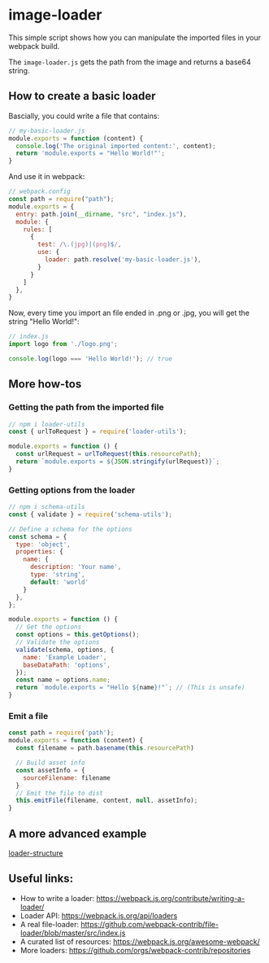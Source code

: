 # image-loader
This simple script shows how you can manipulate the imported files in your webpack build.

The `image-loader.js` gets the path from the image and returns a base64 string.

## How to create a basic loader

Bascially, you could write a file that contains:
```js
// my-basic-loader.js
module.exports = function (content) {
  console.log('The original imported content:', content);
  return 'module.exports = "Hello World!"';
}
```
And use it in webpack:
```js
// webpack.config
const path = require("path");
module.exports = {
  entry: path.join(__dirname, "src", "index.js"),
  module: {
    rules: [
      {
        test: /\.(jpg)|(png)$/,
        use: {
          loader: path.resolve('my-basic-loader.js'),
        }
      }
    ]
  },
}
```

Now, every time you import an file ended in .png or .jpg, you will get the string "Hello World!":
```js
// index.js
import logo from './logo.png';

console.log(logo === 'Hello World!'); // true
```

## More how-tos

### Getting the path from the imported file
```js
// npm i loader-utils
const { urlToRequest } = require('loader-utils');

module.exports = function () {
  const urlRequest = urlToRequest(this.resourcePath);
  return `module.exports = ${JSON.stringify(urlRequest)}`;
}
```

### Getting options from the loader
```js
// npm i schema-utils
const { validate } = require('schema-utils');

// Define a schema for the options
const schema = {
  type: 'object',
  properties: {
    name: {
      description: 'Your name',
      type: 'string',
      default: 'world'
    }
  },
};

module.exports = function () {
  // Get the options
  const options = this.getOptions();
  // Validate the options
  validate(schema, options, {
    name: 'Example Loader',
    baseDataPath: 'options',
  });
  const name = options.name;
  return `module.exports = "Hello ${name}!"`; // (This is unsafe)
}
```

### Emit a file
```js
const path = require('path');
module.exports = function (content) {
  const filename = path.basename(this.resourcePath)

  // Build asset info
  const assetInfo = {
    sourceFilename: filename
  }
  // Emit the file to dist
  this.emitFile(filename, content, null, assetInfo);
}
```

## A more advanced example
[loader-structure](../loader-structure)

## Useful links:
- How to write a loader: https://webpack.js.org/contribute/writing-a-loader/
- Loader API: https://webpack.js.org/api/loaders
- A real file-loader: https://github.com/webpack-contrib/file-loader/blob/master/src/index.js
- A curated list of resources: https://webpack.js.org/awesome-webpack/
- More loaders: https://github.com/orgs/webpack-contrib/repositories